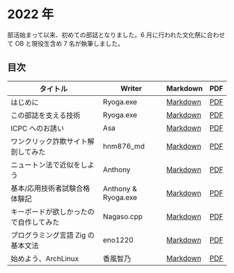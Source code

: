 # 2022 年

部活始まって以来、初めての部誌となりました。6 月に行われた文化祭に合わせて OB と現役生含め 7 名が執筆しました。

## 目次

| タイトル                               | Writer              | Markdown                                                     | PDF                                                           |
| -------------------------------------- | ------------------- | ------------------------------------------------------------ | ------------------------------------------------------------- |
| はじめに                               | Ryoga.exe           | [Markdown](./contents/foreword.md)                           | [PDF](https://repos.kss-pc.club/book-2022/book-v.pdf#page=5)  |
| この部誌を支える技術                   | Ryoga.exe           | [Markdown](./contents/about-vivliostyle/index.md)            | [PDF](https://repos.kss-pc.club/book-2022/book-v.pdf#page=6)  |
| ICPC へのお誘い                        | Asa                 | [Markdown](./contents/icpc-invitation/index.md)              | [PDF](https://repos.kss-pc.club/book-2022/book-v.pdf#page=11) |
| ワンクリック詐欺サイト解剖してみた     | hnm876_md           | [Markdown](./contents/hnm2022/index.md)                      | [PDF](https://repos.kss-pc.club/book-2022/book-v.pdf#page=19) |
| ニュートン法で近似をしよう             | Anthony             | [Markdown](./contents/newtons-method/index.md)               | [PDF](https://repos.kss-pc.club/book-2022/book-v.pdf#page=25) |
| 基本/応用技術者試験合格体験記          | Anthony & Ryoga.exe | [Markdown](./contents/fe-ap/index.md)                        | [PDF](https://repos.kss-pc.club/book-2022/book-v.pdf#page=37) |
| キーボードが欲しかったので自作してみた | Nagaso.cpp          | [Markdown](./contents/keyboard/index.md)                     | [PDF](https://repos.kss-pc.club/book-2022/book-v.pdf#page=42) |
| プログラミング言語 Zig の基本文法      | eno1220             | [Markdown](./contents/eno1220/index.md)                      | [PDF](https://repos.kss-pc.club/book-2022/book-v.pdf#page=55) |
| 始めよう、ArchLinux                    | 香風智乃            | [Markdown](./contents/an_introduction_to_archlinux/index.md) | [PDF](https://repos.kss-pc.club/book-2022/book-v.pdf#page=66) |

